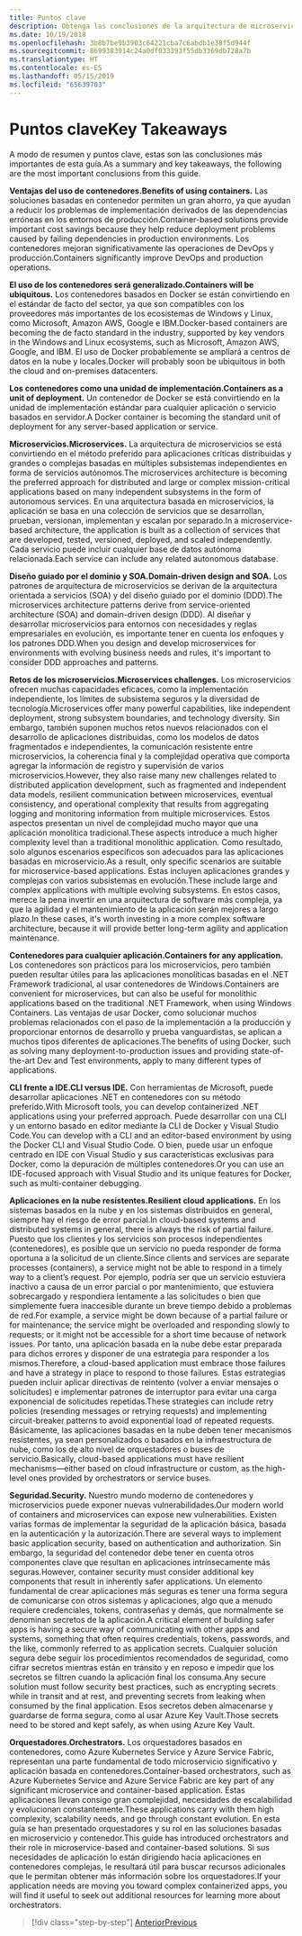 ```yaml
---
title: Puntos clave
description: Obtenga las conclusiones de la arquitectura de microservicios de .NET para la guía/e-book de aplicaciones de .NET en contenedores, a fin de echar un vistazo rápido a los problemas de alto nivel que se producen al usar una arquitectura de microservicios, como ventajas e inconvenientes, patrones DDD para diseño y desarrollo, así como resistencia, seguridad y el uso de orquestadores.
ms.date: 10/19/2018
ms.openlocfilehash: 3b8b7be9b3903c64221cba7c6abdb1e38f5d944f
ms.sourcegitcommit: 8699383914c24a0df033393f55db3369db728a7b
ms.translationtype: HT
ms.contentlocale: es-ES
ms.lasthandoff: 05/15/2019
ms.locfileid: "65639703"
---
```

# <a name="key-takeaways"></a><span data-ttu-id="0e177-103">Puntos clave</span><span class="sxs-lookup"><span data-stu-id="0e177-103">Key Takeaways</span></span>

<span data-ttu-id="0e177-104">A modo de resumen y puntos clave, estas son las conclusiones más importantes de esta guía.</span><span class="sxs-lookup"><span data-stu-id="0e177-104">As a summary and key takeaways, the following are the most important conclusions from this guide.</span></span>

<span data-ttu-id="0e177-105">**Ventajas del uso de contenedores.**</span><span class="sxs-lookup"><span data-stu-id="0e177-105">**Benefits of using containers.**</span></span> <span data-ttu-id="0e177-106">Las soluciones basadas en contenedor permiten un gran ahorro, ya que ayudan a reducir los problemas de implementación derivados de las dependencias erróneas en los entornos de producción.</span><span class="sxs-lookup"><span data-stu-id="0e177-106">Container-based solutions provide important cost savings because they help reduce deployment problems caused by failing dependencies in production environments.</span></span> <span data-ttu-id="0e177-107">Los contenedores mejoran significativamente las operaciones de DevOps y producción.</span><span class="sxs-lookup"><span data-stu-id="0e177-107">Containers significantly improve DevOps and production operations.</span></span>

<span data-ttu-id="0e177-108">**El uso de los contenedores será generalizado.**</span><span class="sxs-lookup"><span data-stu-id="0e177-108">**Containers will be ubiquitous.**</span></span> <span data-ttu-id="0e177-109">Los contenedores basados en Docker se están convirtiendo en el estándar de facto del sector, ya que son compatibles con los proveedores más importantes de los ecosistemas de Windows y Linux, como Microsoft, Amazon AWS, Google e IBM.</span><span class="sxs-lookup"><span data-stu-id="0e177-109">Docker-based containers are becoming the de facto standard in the industry, supported by key vendors in the Windows and Linux ecosystems, such as Microsoft, Amazon AWS, Google, and IBM.</span></span> <span data-ttu-id="0e177-110">El uso de Docker probablemente se ampliará a centros de datos en la nube y locales.</span><span class="sxs-lookup"><span data-stu-id="0e177-110">Docker will probably soon be ubiquitous in both the cloud and on-premises datacenters.</span></span>

<span data-ttu-id="0e177-111">**Los contenedores como una unidad de implementación.**</span><span class="sxs-lookup"><span data-stu-id="0e177-111">**Containers as a unit of deployment.**</span></span> <span data-ttu-id="0e177-112">Un contenedor de Docker se está convirtiendo en la unidad de implementación estándar para cualquier aplicación o servicio basados en servidor.</span><span class="sxs-lookup"><span data-stu-id="0e177-112">A Docker container is becoming the standard unit of deployment for any server-based application or service.</span></span>

<span data-ttu-id="0e177-113">**Microservicios.**</span><span class="sxs-lookup"><span data-stu-id="0e177-113">**Microservices.**</span></span> <span data-ttu-id="0e177-114">La arquitectura de microservicios se está convirtiendo en el método preferido para aplicaciones críticas distribuidas y grandes o complejas basadas en múltiples subsistemas independientes en forma de servicios autónomos.</span><span class="sxs-lookup"><span data-stu-id="0e177-114">The microservices architecture is becoming the preferred approach for distributed and large or complex mission-critical applications based on many independent subsystems in the form of autonomous services.</span></span> <span data-ttu-id="0e177-115">En una arquitectura basada en microservicios, la aplicación se basa en una colección de servicios que se desarrollan, prueban, versionan, implementan y escalan por separado.</span><span class="sxs-lookup"><span data-stu-id="0e177-115">In a microservice-based architecture, the application is built as a collection of services that are developed, tested, versioned, deployed, and scaled independently.</span></span> <span data-ttu-id="0e177-116">Cada servicio puede incluir cualquier base de datos autónoma relacionada.</span><span class="sxs-lookup"><span data-stu-id="0e177-116">Each service can include any related autonomous database.</span></span>

<span data-ttu-id="0e177-117">**Diseño guiado por el dominio y SOA.**</span><span class="sxs-lookup"><span data-stu-id="0e177-117">**Domain-driven design and SOA.**</span></span> <span data-ttu-id="0e177-118">Los patrones de arquitectura de microservicios se derivan de la arquitectura orientada a servicios (SOA) y del diseño guiado por el dominio (DDD).</span><span class="sxs-lookup"><span data-stu-id="0e177-118">The microservices architecture patterns derive from service-oriented architecture (SOA) and domain-driven design (DDD).</span></span> <span data-ttu-id="0e177-119">Al diseñar y desarrollar microservicios para entornos con necesidades y reglas empresariales en evolución, es importante tener en cuenta los enfoques y los patrones DDD.</span><span class="sxs-lookup"><span data-stu-id="0e177-119">When you design and develop microservices for environments with evolving business needs and rules, it's important to consider DDD approaches and patterns.</span></span>

<span data-ttu-id="0e177-120">**Retos de los microservicios.**</span><span class="sxs-lookup"><span data-stu-id="0e177-120">**Microservices challenges.**</span></span> <span data-ttu-id="0e177-121">Los microservicios ofrecen muchas capacidades eficaces, como la implementación independiente, los límites de subsistema seguros y la diversidad de tecnología.</span><span class="sxs-lookup"><span data-stu-id="0e177-121">Microservices offer many powerful capabilities, like independent deployment, strong subsystem boundaries, and technology diversity.</span></span> <span data-ttu-id="0e177-122">Sin embargo, también suponen muchos retos nuevos relacionados con el desarrollo de aplicaciones distribuidas, como los modelos de datos fragmentados e independientes, la comunicación resistente entre microservicios, la coherencia final y la complejidad operativa que comporta agregar la información de registro y supervisión de varios microservicios.</span><span class="sxs-lookup"><span data-stu-id="0e177-122">However, they also raise many new challenges related to distributed application development, such as fragmented and independent data models, resilient communication between microservices, eventual consistency, and operational complexity that results from aggregating logging and monitoring information from multiple microservices.</span></span> <span data-ttu-id="0e177-123">Estos aspectos presentan un nivel de complejidad mucho mayor que una aplicación monolítica tradicional.</span><span class="sxs-lookup"><span data-stu-id="0e177-123">These aspects introduce a much higher complexity level than a traditional monolithic application.</span></span> <span data-ttu-id="0e177-124">Como resultado, solo algunos escenarios específicos son adecuados para las aplicaciones basadas en microservicio.</span><span class="sxs-lookup"><span data-stu-id="0e177-124">As a result, only specific scenarios are suitable for microservice-based applications.</span></span> <span data-ttu-id="0e177-125">Estas incluyen aplicaciones grandes y complejas con varios subsistemas en evolución.</span><span class="sxs-lookup"><span data-stu-id="0e177-125">These include large and complex applications with multiple evolving subsystems.</span></span> <span data-ttu-id="0e177-126">En estos casos, merece la pena invertir en una arquitectura de software más compleja, ya que la agilidad y el mantenimiento de la aplicación serán mejores a largo plazo.</span><span class="sxs-lookup"><span data-stu-id="0e177-126">In these cases, it's worth investing in a more complex software architecture, because it will provide better long-term agility and application maintenance.</span></span>

<span data-ttu-id="0e177-127">**Contenedores para cualquier aplicación.**</span><span class="sxs-lookup"><span data-stu-id="0e177-127">**Containers for any application.**</span></span> <span data-ttu-id="0e177-128">Los contenedores son prácticos para los microservicios, pero también pueden resultar útiles para las aplicaciones monolíticas basadas en el .NET Framework tradicional, al usar contenedores de Windows.</span><span class="sxs-lookup"><span data-stu-id="0e177-128">Containers are convenient for microservices, but can also be useful for monolithic applications based on the traditional .NET Framework, when using Windows Containers.</span></span> <span data-ttu-id="0e177-129">Las ventajas de usar Docker, como solucionar muchos problemas relacionados con el paso de la implementación a la producción y proporcionar entornos de desarrollo y prueba vanguardistas, se aplican a muchos tipos diferentes de aplicaciones.</span><span class="sxs-lookup"><span data-stu-id="0e177-129">The benefits of using Docker, such as solving many deployment-to-production issues and providing state-of-the-art Dev and Test environments, apply to many different types of applications.</span></span>

<span data-ttu-id="0e177-130">**CLI frente a IDE.**</span><span class="sxs-lookup"><span data-stu-id="0e177-130">**CLI versus IDE.**</span></span> <span data-ttu-id="0e177-131">Con herramientas de Microsoft, puede desarrollar aplicaciones .NET en contenedores con su método preferido.</span><span class="sxs-lookup"><span data-stu-id="0e177-131">With Microsoft tools, you can develop containerized .NET applications using your preferred approach.</span></span> <span data-ttu-id="0e177-132">Puede desarrollar con una CLI y un entorno basado en editor mediante la CLI de Docker y Visual Studio Code.</span><span class="sxs-lookup"><span data-stu-id="0e177-132">You can develop with a CLI and an editor-based environment by using the Docker CLI and Visual Studio Code.</span></span> <span data-ttu-id="0e177-133">O bien, puede usar un enfoque centrado en IDE con Visual Studio y sus características exclusivas para Docker, como la depuración de múltiples contenedores.</span><span class="sxs-lookup"><span data-stu-id="0e177-133">Or you can use an IDE-focused approach with Visual Studio and its unique features for Docker, such as multi-container debugging.</span></span>

<span data-ttu-id="0e177-134">**Aplicaciones en la nube resistentes.**</span><span class="sxs-lookup"><span data-stu-id="0e177-134">**Resilient cloud applications.**</span></span> <span data-ttu-id="0e177-135">En los sistemas basados en la nube y en los sistemas distribuidos en general, siempre hay el riesgo de error parcial.</span><span class="sxs-lookup"><span data-stu-id="0e177-135">In cloud-based systems and distributed systems in general, there is always the risk of partial failure.</span></span> <span data-ttu-id="0e177-136">Puesto que los clientes y los servicios son procesos independientes (contenedores), es posible que un servicio no pueda responder de forma oportuna a la solicitud de un cliente.</span><span class="sxs-lookup"><span data-stu-id="0e177-136">Since clients and services are separate processes (containers), a service might not be able to respond in a timely way to a client’s request.</span></span> <span data-ttu-id="0e177-137">Por ejemplo, podría ser que un servicio estuviera inactivo a causa de un error parcial o por mantenimiento, que estuviera sobrecargado y respondiera lentamente a las solicitudes o bien que simplemente fuera inaccesible durante un breve tiempo debido a problemas de red.</span><span class="sxs-lookup"><span data-stu-id="0e177-137">For example, a service might be down because of a partial failure or for maintenance; the service might be overloaded and responding slowly to requests; or it might not be accessible for a short time because of network issues.</span></span> <span data-ttu-id="0e177-138">Por tanto, una aplicación basada en la nube debe estar preparada para dichos errores y disponer de una estrategia para responder a los mismos.</span><span class="sxs-lookup"><span data-stu-id="0e177-138">Therefore, a cloud-based application must embrace those failures and have a strategy in place to respond to those failures.</span></span> <span data-ttu-id="0e177-139">Estas estrategias pueden incluir aplicar directivas de reintento (volver a enviar mensajes o solicitudes) e implementar patrones de interruptor para evitar una carga exponencial de solicitudes repetidas.</span><span class="sxs-lookup"><span data-stu-id="0e177-139">These strategies can include retry policies (resending messages or retrying requests) and implementing circuit-breaker patterns to avoid exponential load of repeated requests.</span></span> <span data-ttu-id="0e177-140">Básicamente, las aplicaciones basadas en la nube deben tener mecanismos resistentes, ya sean personalizados o basados en la infraestructura de nube, como los de alto nivel de orquestadores o buses de servicio.</span><span class="sxs-lookup"><span data-stu-id="0e177-140">Basically, cloud-based applications must have resilient mechanisms—either based on cloud infrastructure or custom, as the high-level ones provided by  orchestrators or service buses.</span></span>

<span data-ttu-id="0e177-141">**Seguridad.**</span><span class="sxs-lookup"><span data-stu-id="0e177-141">**Security.**</span></span> <span data-ttu-id="0e177-142">Nuestro mundo moderno de contenedores y microservicios puede exponer nuevas vulnerabilidades.</span><span class="sxs-lookup"><span data-stu-id="0e177-142">Our modern world of containers and microservices can expose new vulnerabilities.</span></span> <span data-ttu-id="0e177-143">Existen varias formas de implementar la seguridad de la aplicación básica, basada en la autenticación y la autorización.</span><span class="sxs-lookup"><span data-stu-id="0e177-143">There are several ways to implement basic application security, based on authentication and authorization.</span></span> <span data-ttu-id="0e177-144">Sin embargo, la seguridad del contenedor debe tener en cuenta otros componentes clave que resultan en aplicaciones intrínsecamente más seguras.</span><span class="sxs-lookup"><span data-stu-id="0e177-144">However, container security must consider additional key components that result in inherently safer applications.</span></span> <span data-ttu-id="0e177-145">Un elemento fundamental de crear aplicaciones más seguras es tener una forma segura de comunicarse con otros sistemas y aplicaciones, algo que a menudo requiere credenciales, tokens, contraseñas y demás, que normalmente se denominan secretos de la aplicación.</span><span class="sxs-lookup"><span data-stu-id="0e177-145">A critical element of building safer apps is having a secure way of communicating with other apps and systems, something that often requires credentials, tokens, passwords, and the like, commonly referred to as application secrets.</span></span> <span data-ttu-id="0e177-146">Cualquier solución segura debe seguir los procedimientos recomendados de seguridad, como cifrar secretos mientras están en tránsito y en reposo e impedir que los secretos se filtren cuando la aplicación final los consuma.</span><span class="sxs-lookup"><span data-stu-id="0e177-146">Any secure solution must follow security best practices, such as encrypting secrets while in transit and at rest, and preventing secrets from leaking when consumed by the final application.</span></span> <span data-ttu-id="0e177-147">Esos secretos deben almacenarse y guardarse de forma segura, como al usar Azure Key Vault.</span><span class="sxs-lookup"><span data-stu-id="0e177-147">Those secrets need to be stored and kept safely, as when using Azure Key Vault.</span></span>

<span data-ttu-id="0e177-148">**Orquestadores.**</span><span class="sxs-lookup"><span data-stu-id="0e177-148">**Orchestrators.**</span></span> <span data-ttu-id="0e177-149">Los orquestadores basados en contenedores, como Azure Kubernetes Service y Azure Service Fabric, representan una parte fundamental de todo microservicio significativo y aplicación basada en contenedores.</span><span class="sxs-lookup"><span data-stu-id="0e177-149">Container-based orchestrators, such as Azure Kubernetes Service and Azure Service Fabric are key part of any significant microservice and container-based application.</span></span> <span data-ttu-id="0e177-150">Estas aplicaciones llevan consigo gran complejidad, necesidades de escalabilidad y evolucionan constantemente.</span><span class="sxs-lookup"><span data-stu-id="0e177-150">These applications carry with them high complexity, scalability needs, and go through constant evolution.</span></span> <span data-ttu-id="0e177-151">En esta guía se han presentado orquestadores y su rol en las soluciones basadas en microservicio y contenedor.</span><span class="sxs-lookup"><span data-stu-id="0e177-151">This guide has introduced orchestrators and their role in microservice-based and container-based solutions.</span></span> <span data-ttu-id="0e177-152">Si sus necesidades de aplicación lo están dirigiendo hacia aplicaciones en contenedores complejas, le resultará útil para buscar recursos adicionales que le permitan obtener más información sobre los orquestadores.</span><span class="sxs-lookup"><span data-stu-id="0e177-152">If your application needs are moving you toward complex containerized apps, you will find it useful to seek out additional resources for learning more about orchestrators.</span></span>

>[!div class="step-by-step"]
>[<span data-ttu-id="0e177-153">Anterior</span><span class="sxs-lookup"><span data-stu-id="0e177-153">Previous</span></span>](secure-net-microservices-web-applications/azure-key-vault-protects-secrets.md)
